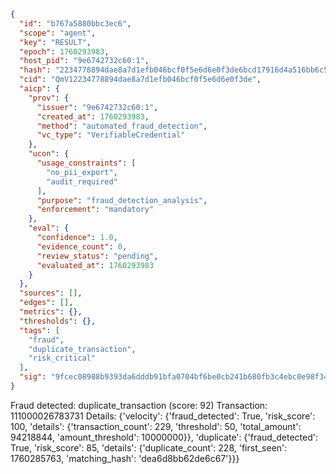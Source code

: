 ```json
{
  "id": "b767a5880bbc3ec6",
  "scope": "agent",
  "key": "RESULT",
  "epoch": 1760293983,
  "host_pid": "9e6742732c60:1",
  "hash": "2234778894dae8a7d1efb046bcf0f5e6d6e0f3de6bcd17916d4a516bb6c5762e",
  "cid": "QmV12234778894dae8a7d1efb046bcf0f5e6d6e0f3de",
  "aicp": {
    "prov": {
      "issuer": "9e6742732c60:1",
      "created_at": 1760293983,
      "method": "automated_fraud_detection",
      "vc_type": "VerifiableCredential"
    },
    "ucon": {
      "usage_constraints": [
        "no_pii_export",
        "audit_required"
      ],
      "purpose": "fraud_detection_analysis",
      "enforcement": "mandatory"
    },
    "eval": {
      "confidence": 1.0,
      "evidence_count": 0,
      "review_status": "pending",
      "evaluated_at": 1760293983
    }
  },
  "sources": [],
  "edges": [],
  "metrics": {},
  "thresholds": {},
  "tags": [
    "fraud",
    "duplicate_transaction",
    "risk_critical"
  ],
  "sig": "9fcec08988b9393da6dddb91bfa0704bf6be0cb241b680fb3c4ebc0e98f34bfc"
}
```

Fraud detected: duplicate_transaction (score: 92)
Transaction: 111000026783731
Details: {'velocity': {'fraud_detected': True, 'risk_score': 100, 'details': {'transaction_count': 229, 'threshold': 50, 'total_amount': 94218844, 'amount_threshold': 10000000}}, 'duplicate': {'fraud_detected': True, 'risk_score': 85, 'details': {'duplicate_count': 228, 'first_seen': 1760285763, 'matching_hash': 'dea6d8bb62de6c67'}}}